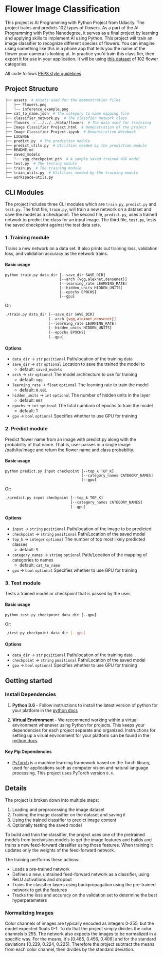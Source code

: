 # Flower Image Classification

This project is AI Programming with Python Project from Udacity. The project trains and predicts 102 types of flowers. As a part of the AI Programming with Pytho Nanodegree, it serves as a final project by learning and applying skills to implement AI using Python. This project will train an image classifier to recognize different species of flowers. You can imagine using something like this in a phone app that tells you the name of the flower your camera is looking at. In practice you'd train this classifier, then export it for use in your application. It will be using [this dataset](https://www.robots.ox.ac.uk/~vgg/data/flowers/102/index.html) of 102 flower categories.

All code follows [PEP8 style guidelines](https://www.python.org/dev/peps/pep-0008/).

## Project Structure

```bash
├── assets  # Assets used for the demonstration files
│   ├── Flowers.png
│   └── inference_example.png
├── cat_to_name.json  # The category to name mapping file
├── classifier_network.py  # The classfier network class
├── flowers -> ../../../data/flowers  # The data used for trainiang
├── Image Classifier Project.html  # Demonstration of the project
├── Image Classifier Project.ipynb  # Demonstration Notebook
├── LICENSE
├── predict.py  # The prediction module
├── predict_utils.py  # Utilities needed by the prediction module
├── README.md
├── saved_models
│   └── vgg_checkpoint.pth  # A sample saved trained VGG model
├── test.py  # The testing module
├── train.py  # The training module
├── train_utils.py  # Utilities needed by the training module
└── workspace-utils.py
```
  
## CLI Modules

The project includes three CLI modules which are `train.py`, `predict.py` and `test.py`. The first file, `train.py`, will train a new network on a dataset and save the model as a checkpoint. The second file, `predict.py`, uses a trained network to predict the class for an input image. The third file, `test.py`, tests the saved checkpoint against the test data sets.

### 1. Training module
Trains a new network on a data set. It also prints out training loss, validation loss, and validation accuracy as the network trains.

#### Basic usage
```
python train.py data_dir [--save_dir SAVE_DIR]
						 [--arch {vgg,alexnet,densenet}] 
                         [--learning_rate LEARNING_RATE]
                         [--hidden_units HIDDEN_UNITS]
                         [--epochs EPOCHS]
                         [--gpu]
```
Or:
```bash
./train.py data_dir [--save_dir SAVE_DIR]
					[--arch {vgg,alexnet,densenet}] 
                    [--learning_rate LEARNING_RATE]
                    [--hidden_units HIDDEN_UNITS]
                    [--epochs EPOCHS]
                    [--gpu]
```

#### Options
- `data_dir` -> `str` `positional` Path/location of the training data
- `save_dir` -> `str` `optional` Location to save the trained the model to
  - default: `saved_models`
- `arch` -> `str` `optional` The model architecture to use for training
  - default: `vgg`
- `learning_rate` -> `float` `optional` The learning rate to train the model
  - default: `0.001`
- `hidden_units` -> `int` `optional` The number of hidden units in the layer
  - default: `667`
- `epochs` -> `int` `optional` The total numbaro of epochs to train the model
  - default: 1
- `gpu` -> `bool` `optional` Specifies whether to use GPU for training

### 2. Predict module
Predict flower name from an image with predict.py along with the probability of that name. That is, user passes in a single image /path/to/image and return the flower name and class probability.

#### Basic usage
```
python predict.py input checkpoint [--top_k TOP_K]
								   [--category_names CATEGORY_NAMES]
                                   [--gpu]
```
Or:
```bash
./predict.py input checkpoint [--top_k TOP_K] 
					 		  [--category_names CATEGORY_NAMES]
                              [--gpu]
```

#### Options
- `input` -> `string` `positional` Path/location of the image to be predicted
- `checkpoint` -> `string` `positional` Path/Location of the saved model
- `top_k` -> `integer` `optional` The number of top most likely predicted classes
  - default: `5`
- `category_names` -> `string` `optional` Path/Location of the mapping of categories to names
  - default: `cat_to_name`
- `gpu` -> `bool` `optional` Specifies whether to use GPU for training

### 3. Test module
Tests a trained model or checkpoint that is passed by the user.

#### Basic usage
```
python test.py checkpoint data_dir [--gpu]
```
Or:
```bash
./test.py checkpoint data_dir [--gpu]
```

#### Options
- `data_dir` -> `str` `positional` Path/location of the training data
- `checkpoint` -> `string` `positional` Path/Location of the saved model
- `gpu` -> `bool` `optional` Specifies whether to use GPU for training


## Getting started

### Install Dependencies

1. **Python 3.6** - Follow instructions to install the latest version of python for your platform in the [python docs](https://docs.python.org/3/using/unix.html#getting-and-installing-the-latest-version-of-python)

2. **Virtual Environment** - We recommend working within a virtual environment whenever using Python for projects. This keeps your dependencies for each project separate and organized. Instructions for setting up a virual environment for your platform can be found in the [python docs](https://packaging.python.org/guides/installing-using-pip-and-virtual-environments/)

#### Key Pip Dependencies

- [PyTorch](https://pytorch.org/) is a machine learning framework based on the Torch library, used for applications such as computer vision and natural language processing. This project uses PyTorch version `0.4`.

## Details

The project is broken down into multiple steps:
1. Loading and preprocessing the image dataset
2. Training the image classifier on the dataset and saving it
3. Using the trained classifier to predict image content
4. Optionally testing the saved model

To build and train the classifier, the project uses one of the pretrained models from torchvision.models to get the image features and builds and trains a new feed-forward classifier using those features. When training it updates only the weights of the feed-forward network.

The training perfforms these actions:
- Loads a pre-trained network
- Defines a new, untrained feed-forward network as a classifier, using ReLU activations and dropout
- Trains the classifier layers using backpropagation using the pre-trained network to get the features
- Tracks the loss and accuracy on the validation set to determine the best hyperparameters

### Normalizing Images

Color channels of images are typically encoded as integers 0-255, but the model expected floats 0-1. To do that the project simply divides the color channels b 255.
The network also expects the images to be normalized in a specific way. For the means, it's [0.485, 0.456, 0.406] and for the standard deviations [0.229, 0.224, 0.225]. Therefore the project subtract the means from each color channel, then divides by the standard deviation.
